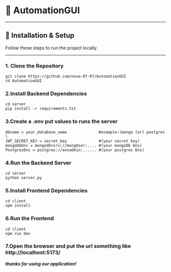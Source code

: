 # 🧪 AutomationGUI


---

## 🚀 Installation & Setup

Follow these steps to run the project locally.

---

### 1. Clone the Repository

    git clone https://github.com/nova-07-07/AutomationGUI
    cd AutomationGUI


### 2.Install Backend Dependencies
    cd server 
    pip install -r requirements.txt

### 3.Create a .env put values to runs the server
    dbname = your_database_name              #example:(mongo (or) postgres )
    JWT_SECRET_KEY = secret_key              #(your secret key)
    mongoDbDns = mongodb+srv://mongUser:.... #(your mongoDb Dns)
    PostgresDns = postgres://avnadmin:...... #(your postgres Dns)


### 4.Run the Backend Server
    cd server 
    python server.py

### 5.Install Frontend Dependencies
    cd client 
    npm install

### 6.Run the Frontend
    cd client 
    npm run dev

### 7.Open the browser and put the url something like http://localhost:5173/

***thanks for using our application!***